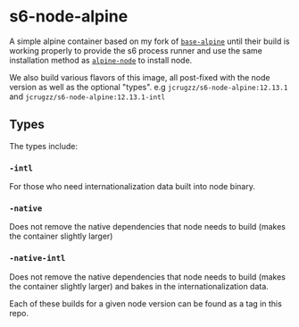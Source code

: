 # s6-node-alpine

A simple alpine container based on my fork of
[`base-alpine`](https://github.com/just-containers/base-alpine) until their
build is working properly to provide the s6 process runner and use the same
installation method as [`alpine-node`](https://github.com/mhart/alpine-node)
to install node.

We also build various flavors of this image, all post-fixed with the node
version as well as the optional "types". e.g `jcrugzz/s6-node-alpine:12.13.1`
and `jcrugzz/s6-node-alpine:12.13.1-intl`

## Types

The types include:

### `-intl`

For those who need internationalization data built into node binary.

### `-native`

Does not remove the native dependencies that node needs to build (makes the
container slightly larger)

### `-native-intl`

Does not remove the native dependencies that node needs to build (makes the
container slightly larger) and bakes in the internationalization data.

Each of these builds for a given node version can be found as a tag in this
repo.
